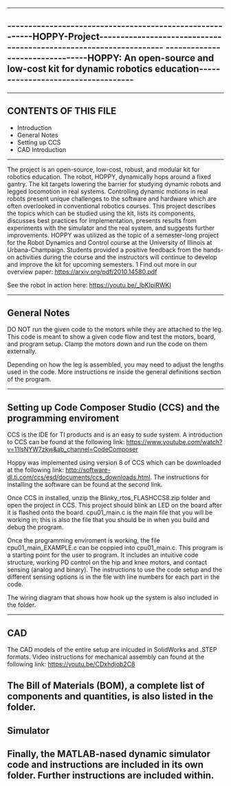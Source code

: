 ----------------------------------------------------------------------------------------------------------------------------------------
---------------------------------------------------------HOPPY-Project------------------------------------------------------------------
--------------------------------HOPPY: An open-source and low-cost kit for dynamic robotics education-----------------------------------
----------------------------------------------------------------------------------------------------------------------------------------

----------------------------------------------------------------------------------------------------------------------------------------
CONTENTS OF THIS FILE
---------------------

 * Introduction
 * General Notes
 * Setting up CCS 
 * CAD 
Introduction
------------

The project is an open-source, low-cost, robust, and modular kit for robotics education. The robot, HOPPY, dynamically hops around a fixed gantry. The kit targets lowering the barrier for studying dynamic robots and legged locomotion in real systems. Controlling dynamic motions in real robots present unique challenges to the software and hardware which are often overlooked in conventional robotics courses. This project describes the topics which can be studied using the kit, lists its components, discusses best practices for implementation, presents results from experiments with the simulator and the real system, and suggests further improvements. HOPPY was utilized as the topic of a semester-long project for the Robot Dynamics and Control course at the University of Illinois at Urbana-Champaign. Students provided a positive feedback from the hands-on activities during the course and the instructors will continue to develop and improve the kit for upcoming semesters.
1
Find out more in our overview paper: https://arxiv.org/pdf/2010.14580.pdf

See the robot in action here: https://youtu.be/_lbKIpiRWKI

----------------------------------------------------------------------------------------------------------------------------------------
General Notes
-------------

DO NOT run the given code to the motors while they are attached to the leg. This code is meant to show a given code flow and test the motors, board, and program setup. Clamp the motors down and run the code on them externally. 
    
Depending on how the leg is assembled, you may need to adjust the lengths used in the code. More instructions re inside the general definitions section of the program.

----------------------------------------------------------------------------------------------------------------------------------------
Setting up Code Composer Studio (CCS) and the programming enviroment
--------------------------------------------------------------------

CCS is the IDE for TI products and is an easy to sude system. A introduction to CCS can be found at the following link: https://www.youtube.com/watch?v=11lsNYW7zkw&ab_channel=CodeComposer

Hoppy was implemented using version 8 of CCS which can be downloaded at the following link: http://software-dl.ti.com/ccs/esd/documents/ccs_downloads.html. The instructions for installing the software can be found at the second link. 

Once CCS in installed, unzip the Blinky_rtos_FLASHCCS8.zip folder and open the project in CCS. This project should blink an LED on the board after it is flashed onto the board. cpu01_main.c is the main file that you will be working in; this is also the file that you should be in when you build and debug the program.

Once the programming enviroment is working, the file cpu01_main_EXAMPLE.c can be coppied into cpu01_main.c. This program is a starting point for the user to program. It includes an intuitive code structure, working PD control on the hip and knee motors, and contact sensing (analog and binary). The instructions to use the code setup and the different sensing options is in the file with line numbers for each part in the code. 

The wiring diagram that shows how hook up the system is also included in the folder. 

----------------------------------------------------------------------------------------------------------------------------------------
CAD
---

The CAD models of the entire setup are inlcuded in SolidWorks and .STEP formats. Video  instructions for mechanical assembly can found at the following link: https://youtu.be/CDxhdjob2C8

The Bill of Materials (BOM), a complete list of components and quantities, is also listed in the folder. 
----------------------------------------------------------------------------------------------------------------------------------------
Simulator
---------

Finally, the MATLAB-nased dynamic simulator code and instructions are included in its own folder. Further instructions are included within. 
----------------------------------------------------------------------------------------------------------------------------------------
